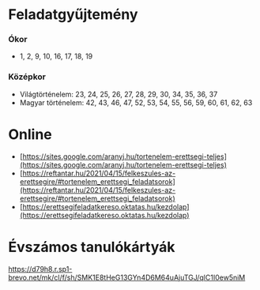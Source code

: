 # Feladatgyűjtemény

### Ókor

- 1, 2, 9, 10, 16, 17, 18, 19

### Középkor

- Világtörténelem: 23, 24, 25, 26, 27, 28, 29, 30, 34, 35, 36, 37
- Magyar történelem: 42, 43, 46, 47, 52, 53, 54, 55, 56, 59, 60, 61, 62, 63

# Online

- [https://sites.google.com/aranyj.hu/tortenelem-erettsegi-teljes](https://sites.google.com/aranyj.hu/tortenelem-erettsegi-teljes)
- [https://reftantar.hu/2021/04/15/felkeszules-az-erettsegire/#tortenelem_erettsegi_feladatsorok](https://reftantar.hu/2021/04/15/felkeszules-az-erettsegire/#tortenelem_erettsegi_feladatsorok)
- [https://erettsegifeladatkereso.oktatas.hu/kezdolap](https://erettsegifeladatkereso.oktatas.hu/kezdolap)

# Évszámos tanulókártyák

https://d79h8.r.sp1-brevo.net/mk/cl/f/sh/SMK1E8tHeG13GYn4D6M64uAjuTGJ/qlC1I0ew5niM
